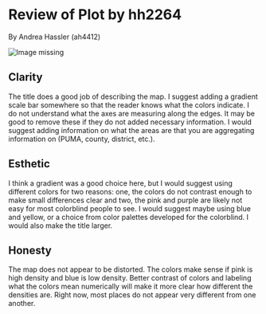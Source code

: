# Review of Plot by hh2264
By Andrea Hassler (ah4412)

![Image missing](https://github.com/Haopeng-Huang/PUI2018_hh2264/blob/master/HW8_hh2264/Assignment1_Plot.png)

## Clarity
The title does a good job of describing the map. I suggest adding a gradient scale bar somewhere so that the reader knows what the colors indicate. I do not understand what the axes are measuring along the edges. It may be good to remove these if they do not added necessary information. I would suggest adding information on what the areas are that you are aggregating information on (PUMA, county, district, etc.).  

## Esthetic
I think a gradient was a good choice here, but I would suggest using different colors for two reasons: one, the colors do not contrast enough to make small differences clear and two, the pink and purple are likely not easy for most colorblind people to see. I would suggest maybe using blue and yellow, or a choice from color palettes developed for the colorblind. I would also make the title larger.

## Honesty
The map does not appear to be distorted. The colors make sense if pink is high density and blue is low density. Better contrast of colors and labeling what the colors mean numerically will make it more clear how different the densities are. Right now, most places do not appear very different from one another.